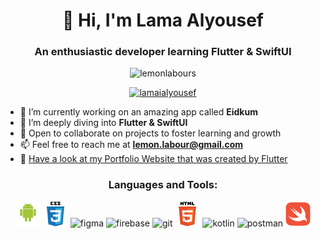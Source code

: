 <h1 align="center">👋 Hi, I'm Lama Alyousef</h1>

<h3 align="center">An enthusiastic developer learning Flutter & SwiftUI</h3>

<p align="center"> 
  <img src="https://komarev.com/ghpvc/?username=lemonlabours&label=Profile%20Views&color=0e75b6&style=flat" alt="lemonlabours" /> 
</p>

<p align="center">
  <a href="https://twitter.com/lamaialyousef" target="blank">
    <img src="https://img.shields.io/twitter/follow/lamaialyousef?logo=twitter&style=for-the-badge" alt="lamaialyousef" />
  </a> 
</p>

- 🔭 I’m currently working on an amazing app called **Eidkum**
- 🌱 I’m deeply diving into **Flutter & SwiftUI**
- 🤝 Open to collaborate on projects to foster learning and growth
- 📫 Feel free to reach me at **lemon.labour@gmail.com**
- 🔗 [Have a look at my Portfolio Website that was created by Flutter](https://lama-alyousef.com/#/)


<h3 align="center">Languages and Tools:</h3>

<p align="center">
  <img src="https://raw.githubusercontent.com/devicons/devicon/master/icons/android/android-original-wordmark.svg" alt="android" width="40" height="40"/>
  <img src="https://raw.githubusercontent.com/devicons/devicon/master/icons/css3/css3-original-wordmark.svg" alt="css3" width="40" height="40"/>
  <img src="https://www.vectorlogo.zone/logos/figma/figma-icon.svg" alt="figma" width="40" height="40"/>
  <img src="https://www.vectorlogo.zone/logos/firebase/firebase-icon.svg" alt="firebase" width="40" height="40"/>
  <img src="https://www.vectorlogo.zone/logos/git-scm/git-scm-icon.svg" alt="git" width="40" height="40"/>
  <img src="https://raw.githubusercontent.com/devicons/devicon/master/icons/html5/html5-original-wordmark.svg" alt="html5" width="40" height="40"/>
  <img src="https://www.vectorlogo.zone/logos/kotlinlang/kotlinlang-icon.svg" alt="kotlin" width="40" height="40"/>
  <img src="https://www.vectorlogo.zone/logos/getpostman/getpostman-icon.svg" alt="postman" width="40" height="40"/>
  <img src="https://raw.githubusercontent.com/devicons/devicon/master/icons/swift/swift-original.svg" alt="swift" width="40" height="40"/>
</p> 


